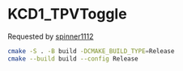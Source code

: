 # KCD1_TPVToggle

Requested by [spinner1112](https://next.nexusmods.com/profile/spinner1112)

```bash
cmake -S . -B build -DCMAKE_BUILD_TYPE=Release
cmake --build build --config Release
```
